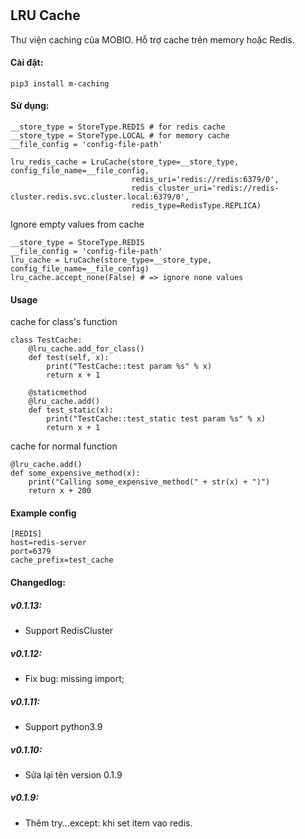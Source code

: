 # <h2 id="title">LRU Cache</h2>
Thư viện caching của MOBIO. Hỗ trợ cache trên memory hoặc Redis.

#### Cài đặt:
`pip3 install m-caching`

#### Sử dụng:
```
__store_type = StoreType.REDIS # for redis cache
__store_type = StoreType.LOCAL # for memory cache
__file_config = 'config-file-path'

lru_redis_cache = LruCache(store_type=__store_type, config_file_name=__file_config,
                           redis_uri='redis://redis:6379/0',
                           redis_cluster_uri='redis://redis-cluster.redis.svc.cluster.local:6379/0',
                           redis_type=RedisType.REPLICA)

```
Ignore empty values from cache
```
__store_type = StoreType.REDIS
__file_config = 'config-file-path'
lru_cache = LruCache(store_type=__store_type, config_file_name=__file_config)
lru_cache.accept_none(False) # => ignore none values
``` 

#### Usage
cache for class's function
```
class TestCache:
    @lru_cache.add_for_class()
    def test(self, x):
        print("TestCache::test param %s" % x)
        return x + 1

    @staticmethod
    @lru_cache.add()
    def test_static(x):
        print("TestCache::test_static test param %s" % x)
        return x + 1
```

cache for normal function
```
@lru_cache.add()
def some_expensive_method(x):
    print("Calling some_expensive_method(" + str(x) + ")")
    return x + 200
```

#### Example config
```
[REDIS]
host=redis-server
port=6379
cache_prefix=test_cache
```

#### Changedlog:

##### v0.1.13:
- Support RedisCluster

##### v0.1.12:
- Fix bug: missing import;

##### v0.1.11:
- Support python3.9

##### v0.1.10:
- Sửa lại tên version 0.1.9

##### v0.1.9:
- Thêm try...except: khi set item vao redis.
